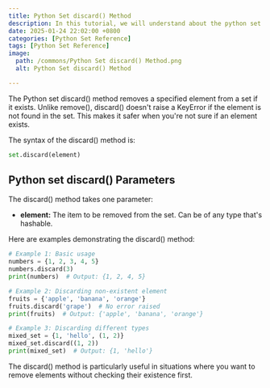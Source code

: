 ```yaml
---
title: Python Set discard() Method 
description: In this tutorial, we will understand about the python set discard() method and its uses.
date: 2025-01-24 22:02:00 +0800
categories: [Python Set Reference]
tags: [Python Set Reference]
image:
  path: /commons/Python Set discard() Method.png
  alt: Python Set discard() Method 

---
```


The Python set discard() method removes a specified element from a set if it exists. Unlike remove(), discard() doesn't raise a KeyError if the element is not found in the set. This makes it safer when you're not sure if an element exists.

The syntax of the discard() method is:

```python
set.discard(element)
```

<script type="text/javascript">
	atOptions = {
		'key' : 'f934c5057f4cfe34762901514605d248',
		'format' : 'iframe',
		'height' : 180,
		'width' : 800,
		'params' : {}
	};
</script>
<script type="text/javascript" src="https://www.highperformanceformat.com/f934c5057f4cfe34762901514605d248/invoke.js"></script>
## Python set discard() Parameters

The discard() method takes one parameter:

<script type="text/javascript">
	atOptions = {
		'key' : 'f934c5057f4cfe34762901514605d248',
		'format' : 'iframe',
		'height' : 180,
		'width' : 800,
		'params' : {}
	};
</script>
<script type="text/javascript" src="https://www.highperformanceformat.com/f934c5057f4cfe34762901514605d248/invoke.js"></script>
* **element:** The item to be removed from the set. Can be of any type that's hashable.

Here are examples demonstrating the discard() method:

```python
# Example 1: Basic usage
numbers = {1, 2, 3, 4, 5}
numbers.discard(3)
print(numbers)  # Output: {1, 2, 4, 5}

# Example 2: Discarding non-existent element
fruits = {'apple', 'banana', 'orange'}
fruits.discard('grape')  # No error raised
print(fruits)  # Output: {'apple', 'banana', 'orange'}

# Example 3: Discarding different types
mixed_set = {1, 'hello', (1, 2)}
mixed_set.discard((1, 2))
print(mixed_set)  # Output: {1, 'hello'}
```

<script type="text/javascript">
	atOptions = {
		'key' : 'f934c5057f4cfe34762901514605d248',
		'format' : 'iframe',
		'height' : 180,
		'width' : 800,
		'params' : {}
	};
</script>
<script type="text/javascript" src="https://www.highperformanceformat.com/f934c5057f4cfe34762901514605d248/invoke.js"></script>
The discard() method is particularly useful in situations where you want to remove elements without checking their existence first.